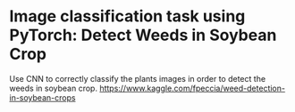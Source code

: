 # Image classification task using PyTorch: Detect Weeds in Soybean Crop

Use CNN to correctly classify the plants images in order to detect the weeds in soybean crop.
https://www.kaggle.com/fpeccia/weed-detection-in-soybean-crops
